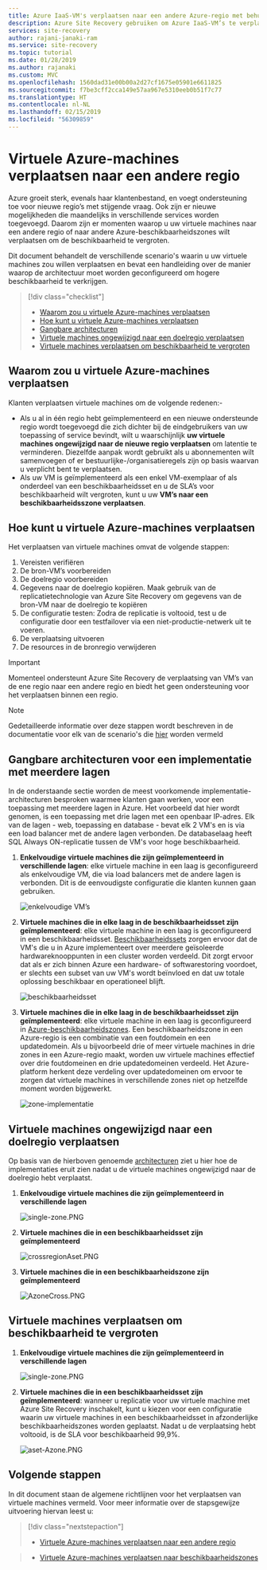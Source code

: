 ```yaml
---
title: Azure IaaS-VM's verplaatsen naar een andere Azure-regio met behulp van de Azure Site Recovery-service | Microsoft Docs
description: Azure Site Recovery gebruiken om Azure IaaS-VM’s te verplaatsen van de ene Azure-regio naar een andere.
services: site-recovery
author: rajani-janaki-ram
ms.service: site-recovery
ms.topic: tutorial
ms.date: 01/28/2019
ms.author: rajanaki
ms.custom: MVC
ms.openlocfilehash: 1560dad31e00b00a2d27cf1675e05901e6611825
ms.sourcegitcommit: f7be3cff2cca149e57aa967e5310eeb0b51f7c77
ms.translationtype: HT
ms.contentlocale: nl-NL
ms.lasthandoff: 02/15/2019
ms.locfileid: "56309859"
---
```

# <a name="move-azure-vms-to-another-region"></a>Virtuele Azure-machines verplaatsen naar een andere regio

Azure groeit sterk, evenals haar klantenbestand, en voegt ondersteuning toe voor nieuwe regio’s met stijgende vraag. Ook zijn er nieuwe mogelijkheden die maandelijks in verschillende services worden toegevoegd. Daarom zijn er momenten waarop u uw virtuele machines naar een andere regio of naar andere Azure-beschikbaarheidszones wilt verplaatsen om de beschikbaarheid te vergroten.

Dit document behandelt de verschillende scenario's waarin u uw virtuele machines zou willen verplaatsen en bevat een handleiding over de manier waarop de architectuur moet worden geconfigureerd om hogere beschikbaarheid te verkrijgen. 
> [!div class="checklist"]
> * [Waarom zou u virtuele Azure-machines verplaatsen](#why-would-you-move-azure-vms)
> * [Hoe kunt u virtuele Azure-machines verplaatsen](#how-to-move-azure-vms)
> * [Gangbare architecturen](#typical-architectures-for-a-multi-tier-deployment)
> * [Virtuele machines ongewijzigd naar een doelregio verplaatsen](#move-azure-vms-to-another-region)
> * [Virtuele machines verplaatsen om beschikbaarheid te vergroten](#move-vms-to-increase-availability)


## <a name="why-would-you-move-azure-vms"></a>Waarom zou u virtuele Azure-machines verplaatsen

Klanten verplaatsen virtuele machines om de volgende redenen:-

- Als u al in één regio hebt geïmplementeerd en een nieuwe ondersteunde regio wordt toegevoegd die zich dichter bij de eindgebruikers van uw toepassing of service bevindt, wilt u waarschijnlijk **uw virtuele machines ongewijzigd naar de nieuwe regio verplaatsen** om latentie te verminderen. Diezelfde aanpak wordt gebruikt als u abonnementen wilt samenvoegen of er bestuurlijke-/organisatieregels zijn op basis waarvan u verplicht bent te verplaatsen. 
- Als uw VM is geïmplementeerd als een enkel VM-exemplaar of als onderdeel van een beschikbaarheidsset en u de SLA’s voor beschikbaarheid wilt vergroten, kunt u uw **VM’s naar een beschikbaarheidsszone verplaatsen**. 

## <a name="how-to-move-azure-vms"></a>Hoe kunt u virtuele Azure-machines verplaatsen
Het verplaatsen van virtuele machines omvat de volgende stappen:

1. Vereisten verifiëren 
2. De bron-VM’s voorbereiden 
3. De doelregio voorbereiden 
4. Gegevens naar de doelregio kopiëren. Maak gebruik van de replicatietechnologie van Azure Site Recovery om gegevens van de bron-VM naar de doelregio te kopiëren
5. De configuratie testen: Zodra de replicatie is voltooid, test u de configuratie door een testfailover via een niet-productie-netwerk uit te voeren.
6. De verplaatsing uitvoeren 
7. De resources in de bronregio verwijderen 


> [!IMPORTANT]
> Momenteel ondersteunt Azure Site Recovery de verplaatsing van VM’s van de ene regio naar een andere regio en biedt het geen ondersteuning voor het verplaatsen binnen een regio. 

> [!NOTE]
> Gedetailleerde informatie over deze stappen wordt beschreven in de documentatie voor elk van de scenario's die [hier](#next-steps) worden vermeld

## <a name="typical-architectures-for-a-multi-tier-deployment"></a>Gangbare architecturen voor een implementatie met meerdere lagen
In de onderstaande sectie worden de meest voorkomende implementatie-architecturen besproken waarmee klanten gaan werken, voor een toepassing met meerdere lagen in Azure. Het voorbeeld dat hier wordt genomen, is een toepassing met drie lagen met een openbaar IP-adres. Elk van de lagen - web, toepassing en database - bevat elk 2 VM's en is via een load balancer met de andere lagen verbonden. De databaselaag heeft SQL Always ON-replicatie tussen de VM's voor hoge beschikbaarheid.

1.  **Enkelvoudige virtuele machines die zijn geïmplementeerd in verschillende lagen**: elke virtuele machine in een laag is geconfigureerd als enkelvoudige VM, die via load balancers met de andere lagen is verbonden. Dit is de eenvoudigste configuratie die klanten kunnen gaan gebruiken.

       ![enkelvoudige VM’s](media/move-vm-overview/regular-deployment.PNG)

2. **Virtuele machines die in elke laag in de beschikbaarheidsset zijn geïmplementeerd**: elke virtuele machine in een laag is geconfigureerd in een beschikbaarheidsset. [Beschikbaarheidssets](https://docs.microsoft.com/azure/virtual-machines/windows/tutorial-availability-sets) zorgen ervoor dat de VM's die u in Azure implementeert over meerdere geïsoleerde hardwareknooppunten in een cluster worden verdeeld. Dit zorgt ervoor dat als er zich binnen Azure een hardware- of softwarestoring voordoet, er slechts een subset van uw VM's wordt beïnvloed en dat uw totale oplossing beschikbaar en operationeel blijft. 
   
      ![beschikbaarheidsset](media/move-vm-overview/AVset.PNG)

3. **Virtuele machines die in elke laag in de beschikbaarheidsset zijn geïmplementeerd**: elke virtuele machine in een laag is geconfigureerd in [Azure-beschikbaarheidszones](https://docs.microsoft.com/azure/availability-zones/az-overview). Een beschikbaarheidszone in een Azure-regio is een combinatie van een foutdomein en een updatedomein. Als u bijvoorbeeld drie of meer virtuele machines in drie zones in een Azure-regio maakt, worden uw virtuele machines effectief over drie foutdomeinen en drie updatedomeinen verdeeld. Het Azure-platform herkent deze verdeling over updatedomeinen om ervoor te zorgen dat virtuele machines in verschillende zones niet op hetzelfde moment worden bijgewerkt.

      ![zone-implementatie](media/move-vm-overview/zone.PNG)



 ## <a name="move-vms-as-is-to-a-target-region"></a>Virtuele machines ongewijzigd naar een doelregio verplaatsen

Op basis van de hierboven genoemde [architecturen](#typical-architectures-for-a-multi-tier-deployment) ziet u hier hoe de implementaties eruit zien nadat u de virtuele machines ongewijzigd naar de doelregio hebt verplaatst.


1. **Enkelvoudige virtuele machines die zijn geïmplementeerd in verschillende lagen** 

     ![single-zone.PNG](media/move-vm-overview/single-zone.PNG)

2. **Virtuele machines die in een beschikbaarheidsset zijn geïmplementeerd**

     ![crossregionAset.PNG](media/move-vm-overview/crossregionAset.PNG)


3. **Virtuele machines die in een beschikbaarheidszone zijn geïmplementeerd**
      

     ![AzoneCross.PNG](media/move-vm-overview/AzoneCross.PNG)

## <a name="move-vms-to-increase-availability"></a>Virtuele machines verplaatsen om beschikbaarheid te vergroten

1. **Enkelvoudige virtuele machines die zijn geïmplementeerd in verschillende lagen** 

     ![single-zone.PNG](media/move-vm-overview/single-zone.PNG)

2. **Virtuele machines die in een beschikbaarheidsset zijn geïmplementeerd**: wanneer u replicatie voor uw virtuele machine met Azure Site Recovery inschakelt, kunt u kiezen voor een configuratie waarin uw virtuele machines in een beschikbaarheidsset in afzonderlijke beschikbaarheidszones worden geplaatst. Nadat u de verplaatsing hebt voltooid, is de SLA voor beschikbaarheid 99,9%.

     ![aset-Azone.PNG](media/move-vm-overview/aset-Azone.PNG)


## <a name="next-steps"></a>Volgende stappen

In dit document staan de algemene richtlijnen voor het verplaatsen van virtuele machines vermeld. Voor meer informatie over de stapsgewijze uitvoering hiervan leest u:


> [!div class="nextstepaction"]
> * [Virtuele Azure-machines verplaatsen naar een andere regio](azure-to-azure-tutorial-migrate.md)

> * [Virtuele Azure-machines verplaatsen naar beschikbaarheidszones](move-azure-VMs-AVset-Azone.md)


